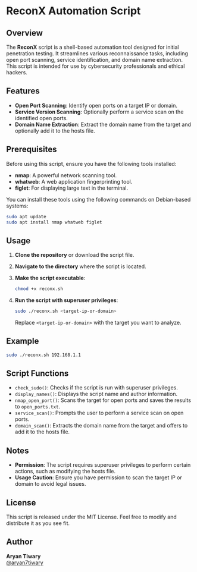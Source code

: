 # ReconX Automation Script

## Overview

The **ReconX** script is a shell-based automation tool designed for initial penetration testing. It streamlines various reconnaissance tasks, including open port scanning, service identification, and domain name extraction. This script is intended for use by cybersecurity professionals and ethical hackers.

## Features

- **Open Port Scanning**: Identify open ports on a target IP or domain.
- **Service Version Scanning**: Optionally perform a service scan on the identified open ports.
- **Domain Name Extraction**: Extract the domain name from the target and optionally add it to the hosts file.

## Prerequisites

Before using this script, ensure you have the following tools installed:

- **nmap**: A powerful network scanning tool.
- **whatweb**: A web application fingerprinting tool.
- **figlet**: For displaying large text in the terminal.

You can install these tools using the following commands on Debian-based systems:

```bash
sudo apt update 
sudo apt install nmap whatweb figlet
```

## Usage

1. **Clone the repository** or download the script file.
    
2. **Navigate to the directory** where the script is located.
    
3. **Make the script executable**:
	```bash
	chmod +x reconx.sh
	```
    
4. **Run the script with superuser privileges**:
	```bash
	sudo ./reconx.sh <target-ip-or-domain>
	```
    
    Replace `<target-ip-or-domain>` with the target you want to analyze.
    

## Example

```bash
sudo ./reconx.sh 192.168.1.1
```

## Script Functions

- `check_sudo()`: Checks if the script is run with superuser privileges.
- `display_names()`: Displays the script name and author information.
- `nmap_open_port()`: Scans the target for open ports and saves the results to `open_ports.txt`.
- `service_scan()`: Prompts the user to perform a service scan on open ports.
- `domain_scan()`: Extracts the domain name from the target and offers to add it to the hosts file.

## Notes

- **Permission**: The script requires superuser privileges to perform certain actions, such as modifying the hosts file.
- **Usage Caution**: Ensure you have permission to scan the target IP or domain to avoid legal issues.

## License

This script is released under the MIT License. Feel free to modify and distribute it as you see fit.

## Author

**Aryan Tiwary**  
[@aryan7tiwary](https://twitter.com/aryan7tiwary)
